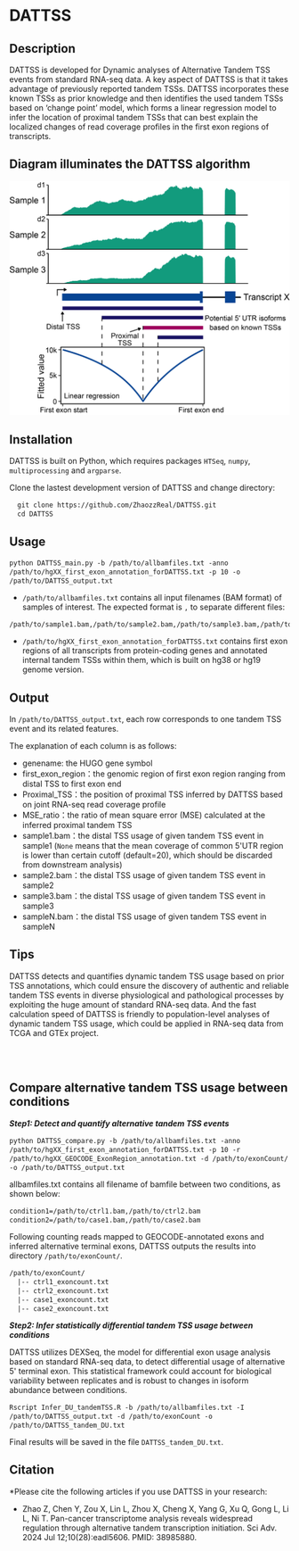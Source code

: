 # DATTSS


## Description

DATTSS is developed for Dynamic analyses of Alternative Tandem TSS events from standard RNA-seq data. A key aspect of DATTSS is that it takes advantage of previously reported tandem TSSs. DATTSS incorporates these known TSSs as prior knowledge and then identifies the used tandem TSSs based on ‘change point’ model, which forms a linear regression model to infer the location of proximal tandem TSSs that can best explain the localized changes of read coverage profiles in the first exon regions of transcripts.


## Diagram illuminates the DATTSS algorithm

![image](https://github.com/ZhaozzReal/DATTSS/blob/main/diagram.png)


## Installation

DATTSS is built on Python, which requires packages ```HTSeq```, ```numpy```, ```multiprocessing``` and ```argparse```.

Clone the lastest development version of DATTSS and change directory:

```
  git clone https://github.com/ZhaozzReal/DATTSS.git
  cd DATTSS
```

## Usage

```
python DATTSS_main.py -b /path/to/allbamfiles.txt -anno /path/to/hgXX_first_exon_annotation_forDATTSS.txt -p 10 -o /path/to/DATTSS_output.txt
```

* ```/path/to/allbamfiles.txt``` contains all input filenames (BAM format) of samples of interest. 
The expected format is `,` to separate different files:
```
/path/to/sample1.bam,/path/to/sample2.bam,/path/to/sample3.bam,/path/to/sampleN.bam
```

* ```/path/to/hgXX_first_exon_annotation_forDATTSS.txt``` contains first exon regions of all transcripts from protein-coding genes and annotated internal tandem TSSs within them, which is built on hg38 or hg19 genome version.


## Output

In ```/path/to/DATTSS_output.txt```, each row corresponds to one tandem TSS event and its related features.

The explanation of each column is as follows:
 
 * genename: the HUGO gene symbol
 * first_exon_region：the genomic region of first exon region ranging from distal TSS to first exon end
 * Proximal_TSS：the position of proximal TSS inferred by DATTSS based on joint RNA-seq read coverage profile
 * MSE_ratio：the ratio of mean square error (MSE) calculated at the inferred proximal tandem TSS
 * sample1.bam：the distal TSS usage of given tandem TSS event in sample1 (```None``` means that the mean coverage of common 5'UTR region is lower than certain cutoff (default=20), which should be discarded from downstream analysis)
 * sample2.bam：the distal TSS usage of given tandem TSS event in sample2
 * sample3.bam：the distal TSS usage of given tandem TSS event in sample3
 * sampleN.bam：the distal TSS usage of given tandem TSS event in sampleN



## Tips
DATTSS detects and quantifies dynamic tandem TSS usage based on prior TSS annotations, which could ensure the discovery of authentic and reliable tandem TSS events in diverse physiological and pathological processes by exploiting the huge amount of standard RNA-seq data. And the fast calculation speed of DATTSS is friendly to population-level analyses of dynamic tandem TSS usage, which could be applied in RNA-seq data from TCGA and GTEx project.


<br/>
<br/>




## Compare alternative tandem TSS usage between conditions

***Step1: Detect and quantify alternative tandem TSS events***


```
python DATTSS_compare.py -b /path/to/allbamfiles.txt -anno /path/to/hgXX_first_exon_annotation_forDATTSS.txt -p 10 -r /path/to/hgXX_GEOCODE_ExonRegion_annotation.txt -d /path/to/exonCount/ -o /path/to/DATTSS_output.txt
```

allbamfiles.txt contains all filename of bamfile between two conditions, as shown below:

```
condition1=/path/to/ctrl1.bam,/path/to/ctrl2.bam 
condition2=/path/to/case1.bam,/path/to/case2.bam
```

Following counting reads mapped to GEOCODE-annotated exons and inferred alternative terminal exons, DATTSS outputs the results into directory ```/path/to/exonCount/```. 
```
/path/to/exonCount/
  |-- ctrl1_exoncount.txt
  |-- ctrl2_exoncount.txt
  |-- case1_exoncount.txt
  |-- case2_exoncount.txt
```

***Step2: Infer statistically differential tandem TSS usage between conditions***

DATTSS utilizes DEXSeq, the model for differential exon usage analysis based on standard RNA-seq data, to detect differential usage of alternative 5' terminal exon. This statistical framework could account for biological variability between replicates and is robust to changes in isoform abundance between conditions.


```
Rscript Infer_DU_tandemTSS.R -b /path/to/allbamfiles.txt -I /path/to/DATTSS_output.txt -d /path/to/exonCount -o /path/to/DATTSS_tandem_DU.txt
```

Final results will be saved in the file ```DATTSS_tandem_DU.txt```.


## Citation

*Please cite the following articles if you use DATTSS in your research:

* Zhao Z, Chen Y, Zou X, Lin L, Zhou X, Cheng X, Yang G, Xu Q, Gong L, Li L, Ni T. Pan-cancer transcriptome analysis reveals widespread regulation through alternative tandem transcription initiation. Sci Adv. 2024 Jul 12;10(28):eadl5606. PMID: 38985880.

